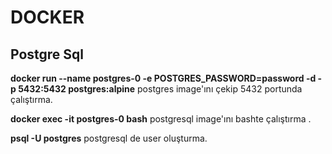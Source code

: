 # DOCKER
## Postgre Sql
**docker run --name postgres-0 -e POSTGRES_PASSWORD=password -d -p 5432:5432 postgres:alpine** postgres image'ını çekip 5432 portunda çalıştırma.

**docker exec -it postgres-0 bash**  postgresql image'ını bashte çalıştırma .

**psql -U postgres** postgresql de user oluşturma.
